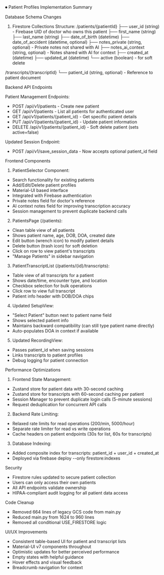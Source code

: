 
⏺ Patient Profiles Implementation Summary

  Database Schema Changes

  1. Firestore Collections Structure:
  /patients/{patientId}
  ├── user_id (string) - Firebase UID of doctor who owns this patient
  ├── first_name (string)
  ├── last_name (string) 
  ├── date_of_birth (datetime)
  ├── date_of_accident (datetime, optional)
  ├── notes_private (string, optional) - Private notes not shared with AI
  ├── notes_ai_context (string, optional) - Notes shared with AI for context
  ├── created_at (datetime)
  ├── updated_at (datetime)
  └── active (boolean) - for soft delete

  /transcripts/{transcriptId}
  └── patient_id (string, optional) - Reference to patient document

  Backend API Endpoints

  Patient Management Endpoints:
  - POST /api/v1/patients - Create new patient
  - GET /api/v1/patients - List all patients for
  authenticated user
  - GET /api/v1/patients/{patient_id} - Get
  specific patient details
  - PUT /api/v1/patients/{patient_id} - Update
  patient information
  - DELETE /api/v1/patients/{patient_id} - Soft
  delete patient (sets active=false)

  Updated Session Endpoint:
  - POST /api/v1/save_session_data - Now accepts
  optional patient_id field

  Frontend Components

  1. PatientSelector Component:
  - Search functionality for existing patients
  - Add/Edit/Delete patient profiles
  - Material-UI based interface
  - Integrated with Firebase authentication
  - Private notes field for doctor's reference
  - AI context notes field for improving transcription accuracy
  - Session management to prevent duplicate backend calls

  2. PatientsPage (/patients):
  - Clean table view of all patients
  - Shows patient name, age, DOB, DOA, created date
  - Edit button (wrench icon) to modify patient details
  - Delete button (trash icon) for soft deletion
  - Click on row to view patient's transcripts
  - "Manage Patients" in sidebar navigation

  3. PatientTranscriptList (/patients/{id}/transcripts):
  - Table view of all transcripts for a patient
  - Shows date/time, encounter type, and location
  - Checkbox selection for bulk operations
  - Click row to view full transcript
  - Patient info header with DOB/DOA chips

  4. Updated SetupView:
  - "Select Patient" button next to patient name field
  - Shows selected patient info
  - Maintains backward compatibility (can still type patient name directly)
  - Auto-populates DOA in context if available

  5. Updated RecordingView:
  - Passes patient_id when saving sessions
  - Links transcripts to patient profiles
  - Debug logging for patient connection

  Performance Optimizations

  1. Frontend State Management:
  - Zustand store for patient data with 30-second caching
  - Zustand store for transcripts with 60-second caching per patient
  - Session Manager to prevent duplicate login calls (5-minute sessions)
  - Request deduplication for concurrent API calls

  2. Backend Rate Limiting:
  - Relaxed rate limits for read operations (200/min, 5000/hour)
  - Separate rate limiter for read vs write operations
  - Cache headers on patient endpoints (30s for list, 60s for transcripts)

  3. Database Indexing:
  - Added composite index for transcripts: patient_id + user_id + created_at
  - Deployed via firebase deploy --only firestore:indexes

  Security

  - Firestore rules updated to secure patient collection
  - Users can only access their own patients
  - All API endpoints validate ownership
  - HIPAA-compliant audit logging for all patient data access

  Code Cleanup

  - Removed 664 lines of legacy GCS code from main.py
  - Reduced main.py from 1624 to 960 lines
  - Removed all conditional USE_FIRESTORE logic

  UI/UX Improvements

  - Consistent table-based UI for patient and transcript lists
  - Material-UI v7 components throughout
  - Optimistic updates for better perceived performance
  - Empty states with helpful guidance
  - Hover effects and visual feedback
  - Breadcrumb navigation for context
